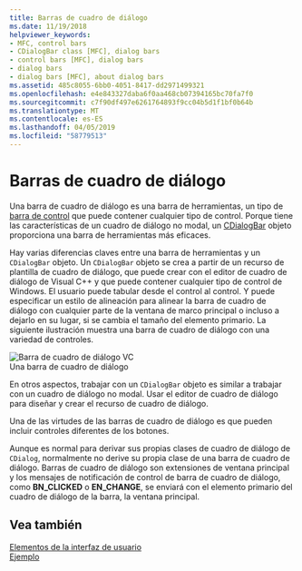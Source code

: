 ```yaml
---
title: Barras de cuadro de diálogo
ms.date: 11/19/2018
helpviewer_keywords:
- MFC, control bars
- CDialogBar class [MFC], dialog bars
- control bars [MFC], dialog bars
- dialog bars
- dialog bars [MFC], about dialog bars
ms.assetid: 485c8055-6bb0-4051-8417-dd2971499321
ms.openlocfilehash: e4e843327daba6f0aa468cb07394165bc70fa7f0
ms.sourcegitcommit: c7f90df497e6261764893f9cc04b5d1f1bf0b64b
ms.translationtype: MT
ms.contentlocale: es-ES
ms.lasthandoff: 04/05/2019
ms.locfileid: "58779513"
---
```

# <a name="dialog-bars"></a>Barras de cuadro de diálogo

Una barra de cuadro de diálogo es una barra de herramientas, un tipo de [barra de control](../mfc/control-bars.md) que puede contener cualquier tipo de control. Porque tiene las características de un cuadro de diálogo no modal, un [CDialogBar](../mfc/reference/cdialogbar-class.md) objeto proporciona una barra de herramientas más eficaces.

Hay varias diferencias claves entre una barra de herramientas y un `CDialogBar` objeto. Un `CDialogBar` objeto se crea a partir de un recurso de plantilla de cuadro de diálogo, que puede crear con el editor de cuadro de diálogo de Visual C++ y que puede contener cualquier tipo de control de Windows. El usuario puede tabular desde el control al control. Y puede especificar un estilo de alineación para alinear la barra de cuadro de diálogo con cualquier parte de la ventana de marco principal o incluso a dejarlo en su lugar, si se cambia el tamaño del elemento primario. La siguiente ilustración muestra una barra de cuadro de diálogo con una variedad de controles.

![Barra de cuadro de diálogo VC](../mfc/media/vc378t1.gif "barra de cuadro de diálogo VC") <br/>
Una barra de cuadro de diálogo

En otros aspectos, trabajar con un `CDialogBar` objeto es similar a trabajar con un cuadro de diálogo no modal. Usar el editor de cuadro de diálogo para diseñar y crear el recurso de cuadro de diálogo.

Una de las virtudes de las barras de cuadro de diálogo es que pueden incluir controles diferentes de los botones.

Aunque es normal para derivar sus propias clases de cuadro de diálogo de `CDialog`, normalmente no derive su propia clase de una barra de cuadro de diálogo. Barras de cuadro de diálogo son extensiones de ventana principal y los mensajes de notificación de control de barra de cuadro de diálogo, como **BN_CLICKED** o **EN_CHANGE**, se enviará con el elemento primario del cuadro de diálogo de la barra, la ventana principal.

## <a name="see-also"></a>Vea también

[Elementos de la interfaz de usuario](../mfc/user-interface-elements-mfc.md)<br/>
[Ejemplo](../overview/visual-cpp-samples.md)
